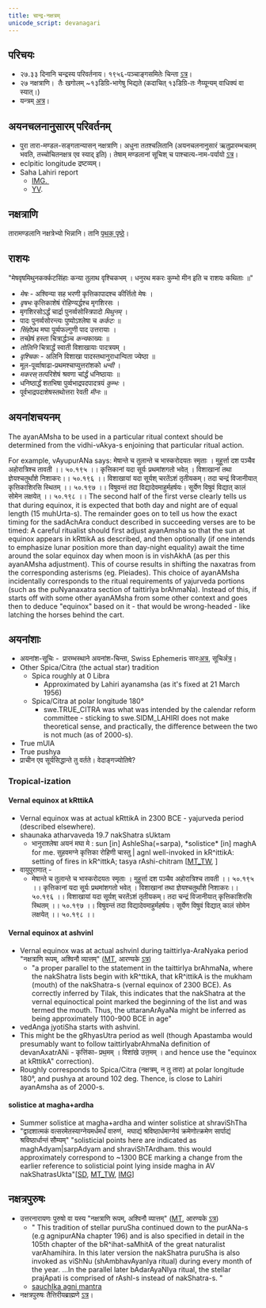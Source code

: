 ```yaml
---
title: चान्द्र-नक्षत्रम्
unicode_script: devanagari
---
```


## परिचयः
- २७.३३ दिनानि चन्द्रस्य परिवर्तनाय। १९५६-पञ्चाङ्गसमितेः चिन्ता [ऽत्र](https://archive.org/stream/HistoryOfCalendarPanchangaCommittee/History-of-Calendar-Panchanga-Committee#page/n40/mode/1up)।
- २७ नक्षत्राणि।  तैः खगोलम् ~१३डिग्रि-भागेषु भिद्यते (कदाचित् १३डिग्रि-तः नैय्यून्यम् वाधिक्यं वा स्यात्।)
- यन्त्रम् [अत्र](http://www.prokerala.com/astrology/nakshatra-finder/)।

## अयनचलनानुसारम् परिवर्तनम्
- पुरा तारा-मण्डल-सङ्गतान्यासन् नक्षत्राणि। अधुना ततश्चलितानि (अयनचलनानुसारं ऋतुप्रारम्भचलम् भवति, तच्चोचितनक्षत्र एव स्याद् इति)। तेषाम् मण्डलानां सूचिश् च पाश्चात्य-नाम-पर्यायो [ऽत्र](https://sa.wikipedia.org/wiki/%E0%A4%A8%E0%A4%95%E0%A5%8D%E0%A4%B7%E0%A4%A4%E0%A5%8D%E0%A4%B0%E0%A4%AE%E0%A5%8D)।
- eclpitic longitude द्रष्टव्यम्।
- Saha Lahiri report
    - [IMG. ](https://imgur.com/a/hShjz)
    - [YV](https://archive.org/stream/HistoryOfCalendarPanchangaCommittee/History-of-Calendar-Panchanga-Committee#page/n77/mode/2up).

## नक्षत्राणि
तारामण्डलानि नक्षत्रेभ्यो भिन्नानि। तानि [पृथक् पृष्ठे](../tArAmaNDala/)।

## राशयः
"मेषवृषमिथुनकर्क्कटसिंहाः कन्या तुलाथ वृश्चिकभम् । धनुरथ मकरः कुम्भो मीन इति च राशयः कथिताः ॥"

- *मेषः* - अश्विन्या सह भरणी कृत्तिकापादश्च कीर्त्तितो मेषः ।
- *वृषभः* कृत्तिकाशेषं रोहिण्यर्द्धश्च मृगशिरसः ।
- मृगशिरसोऽर्द्धं चार्द्रा पुनर्व्वसोस्त्रिपादो *मिथुनम्* ।
- पादः पुनर्व्वसोरन्त्यः पुष्योऽश्लेषा च *कर्कटः* ॥
- *सिंहो*ऽथ मघा पूर्व्वफल्गुणी पाद उत्तरायाः ।
- तच्छेषं हस्ता चित्रार्द्धञ्च *कन्य*काख्यः ॥
- *तोलिनि* चित्रार्द्धं स्वाती विशाखायाः पादत्रयम् ।
- *वृश्चिकः* - अलिनि विशाखा पादस्तथानुराधान्विता ज्येष्ठा ॥
- मूल-पूर्व्वाषाढा-प्रथमश्चाप्युत्तरांशको *धन्वी* ।
- *मकरस्* तत्परिशेषं श्रवणा चांर्द्धं धनिष्ठायाः ॥
- धनिष्ठार्द्धं शतभिषा पुर्व्वभाद्रपदपादत्रयं *कुम्भः* ।
- पूर्वभाद्रपदाशेषस्तथोत्तरा रेवती *मीनः* ॥

## अयनांशचयनम्
The ayanAMsha to be used in a particular ritual context should be determined from the vidhi-vAkya-s enjoining that particular ritual action. 

For example, vAyupurANa says: मेषान्ते च तुलान्ते च भास्करोदयतः स्मृताः । मुहूर्त्ता दश पञ्चैव अहोरात्रिश्च तावती ।। ५०.१९५ ।। कृत्तिकानां यदा सूर्यः प्रथमांशगतो भवेत् । विशाखानां तथा ज्ञेयश्चतुर्थांशे निशाकरः।। ५०.१९६ ।। विशाखायां यदा सूर्यश् चरतेंऽशं तृतीयकम्। तदा चन्द्रं विजानीयात् कृत्तिकाशिरसि स्थितम् ।। ५०.१९७ ।। विषुवन्तं तदा विद्यादेवमाहुर्महर्षयः। सूर्येण विषुवं विद्यात् कालं सोमेन लक्षयेत् ।। ५०.१९८ ।। The second half of the first verse clearly tells us that during equinox, it is expected that both day and night are of equal length (15 muhUrta-s). The remainder goes on to tell us how the exact timing for the sadAchAra conduct described in succeeding verses are to be timed: A careful ritualist should first adjust ayanAmsha so that the sun at equinox appears in kRttikA as described, and then optionally (if one intends to emphasize lunar position more than day-night equality) await the time around the solar equinox day when moon is in vishAkhA (as per this ayanAMsha adjustment). This of course results in shifting the naxatras from the corresponding asterisms (eg. Pleiades). This choice of ayanAMsha incidentally corresponds to the ritual requirements of yajurveda portions (such as the puNyanaxatra section of taittirIya brAhmaNa). Instead of this, if starts off with some other ayanAMsha from some other context and goes then to deduce "equinox" based on it - that would be wrong-headed - like latching the horses behind the cart. 

## अयनांशाः
- अयनांश\-सूचिः \-  प्रारम्भस्थाने अयनांश-चिन्ता, Swiss Ephemeris सारः[अत्र](http://www.astro.com/swisseph/swisseph.htm#_Toc465773508), सूचिर्[अत्र](http://www.astro.com/swisseph/swephprg.htm#_Toc471829106)।
- Other Spica/Citra (the actual star) tradition
  - Spica roughly at 0 Libra
      - Approximated by Lahiri ayanamsha (as it's fixed at 21 March 1956)
  - Spica/Citra at polar longitude 180°
    - swe.TRUE_CITRA was what was intended by the calendar reform committee - sticking to swe.SIDM_LAHIRI does not make theoretical sense, and practically, the difference between the two is not much (as of 2000-s).
- True mUlA
- True pushya
- प्राचीन एव सूर्यसिद्धान्ते तु वर्तते। वेदाङ्गज्योतिषे?

### Tropical-ization
#### Vernal equinox at kRttikA
- Vernal equinox was at actual kRttikA in 2300 BCE - yajurveda period (described elsewhere).
- shaunaka atharvaveda 19.7 nakShatra sUktam
    - भानुराश्लेषा अयनं मघा मे : sun \[in\] AshleSha(=sarpa), \*solistice\* \[in\] maghA for me.
        सुहवमग्ने कृत्तिका रोहिणी चास्तु | agnI well-invoked in kR^ittikA: setting of fires in kR^ittkA; tasya rAshi-chitram \[[MT_TW](https://twitter.com/blog_supplement/status/985200041475366912), \]
- वायुपुराणात् - 
  - मेषान्ते च तुलान्ते च भास्करोदयतः स्मृताः । मुहूर्त्ता दश पञ्चैव अहोरात्रिश्च तावती ।। ५०.१९५ ।। कृत्तिकानां यदा सूर्यः प्रथमांशगतो भवेत् । विशाखानां तथा ज्ञेयश्चतुर्थांशे निशाकरः।। ५०.१९६ ।। विशाखायां यदा सूर्यश् चरतेंऽशं तृतीयकम्। तदा चन्द्रं विजानीयात् कृत्तिकाशिरसि स्थितम् ।। ५०.१९७ ।। विषुवन्तं तदा विद्यादेवमाहुर्महर्षयः। सूर्येण विषुवं विद्यात् कालं सोमेन लक्षयेत् ।। ५०.१९८ ।। 

#### Vernal equinox at ashvinI
- Vernal equinox was at actual ashvinI during taittirIya-AraNyaka period "नक्षत्राणि रूपम्, अश्विनौ व्यात्तम्" ([MT](https://manasataramgini.wordpress.com/2013/11/08/anatomy-and-heavens-in-the-boomorphic-universe/), आरण्यके [ऽत्र](https://archive.org/stream/taittiriya/taittiriya_aranyaka_bhaskara_01#page/n309/mode/2up))
    - "a proper parallel to the statement in the taittirIya brAhmaNa, where the nakShatra lists begin with kR^ttikA, that kR^ittikA is the mukham (mouth) of the nakShatra-s (vernal equinox of 2300 BCE). As correctly inferred by Tilak, this indicates that the nakShatra at the vernal equinoctical point marked the beginning of the list and was termed the mouth. Thus, the uttaranArAyaNa might be inferred as being approximately 1100-900 BCE in age"
- vedAnga jyotiSha starts with ashvinI.
- This might be the gRhyasUtra period as well (though Apastamba would presumably want to follow taittirIyabrAhmaNa definition of devanAxatrANi - कृत्ति॑काᳶ प्रथ॒मम् । विशा॑खे उत्त॒मम् । and hence use the "equinox at kRttikA" correction).
- Roughly corresponds to Spica/Citra (नक्षत्रम्, न तु तारा) at polar longitude 180°, and pushya at around 102 deg. Thence, is close to Lahiri ayanAmsha as of 2000-s.

#### solistice at magha+ardha
- Summer solistice at magha+ardha and winter solistice at shraviShTha
- "द्वादशात्मकं वत्सरमेतस्याग्नेयमर्धमर्धं वारुणं,  मघाद्यं
    श्रविष्ठार्धमाग्नेयं क्रमेणोत्क्रमेण सार्पाद्यं श्रविष्ठार्धान्तं
    सौम्यम्" "solisticial points here are indicated as maghAdyam|sarpAdyam and shraviShTArdham. this would approximately correspond to ~1300 BCE marking a change from the earlier reference to solisticial point lying inside magha in AV nakShatrasUkta"\[[SD](https://sanskritdocuments.org/doc_upanishhat/maitri.html?lang=sa), [MT_TW](https://twitter.com/blog_supplement/status/984634039909978112), [IMG](https://i.imgur.com/rNhFPph.jpg)\]

## नक्षत्रपुरुषः
- उत्तरनारायणः पुरुषो वा यस्य "नक्षत्राणि रूपम्, अश्विनौ व्यात्तम्" ([MT](https://manasataramgini.wordpress.com/2013/11/08/anatomy-and-heavens-in-the-boomorphic-universe/), आरण्यके [ऽत्र](https://archive.org/stream/taittiriya/taittiriya_aranyaka_bhaskara_01#page/n309/mode/2up))
    - " This tradition of stellar puruSha continued down to the purANa-s (e.g agnipurANa chapter 196) and is also specified in detail in the 105th chapter of the bR^ihat-saMhitA of the great naturalist varAhamihira. In this later version the nakShatra puruSha is also invoked as viShNu (shAmbhavAyanIya ritual) during every month of the year. ...In the parallel later bAdarAyaNIya ritual, the stellar prajApati is comprised of rAshI-s instead of nakShatra-s. "
    - [sauchIka agni mantra](https://manasataramgini.wordpress.com/2006/11/21/the-path-of-fire/)
- नक्षत्रपुरुषः तैत्तिरीयब्राह्मणे [ऽत्र](../../../kalpa/brAhmaNa/taittirIya/tattva/naxatra-deva/)।
